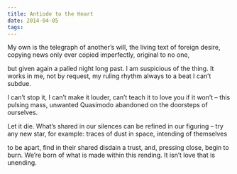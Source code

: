 ```yaml
---
title: Antiode to the Heart
date: 2014-04-05
tags:
---
```

My own is the telegraph of another’s
will, the living text of foreign desire,
copying news only ever copied
imperfectly, original to no one,

but given again a palled night long past.
I am suspicious of the thing. It works
in me, not by request, my ruling rhythm
always to a beat I can’t subdue.

I can’t stop it, I can’t make it louder,
can’t teach it to love you if it won’t –
this pulsing mass, unwanted Quasimodo
abandoned on the doorsteps of ourselves.

Let it die. What’s shared in our silences
can be refined in our figuring – try
any new star, for example: traces
of dust in space, intending of themselves

to be apart, find in their shared disdain
a trust, and, pressing close, begin to burn.
We’re born of what is made within this rending.
It isn’t love that is unending.
